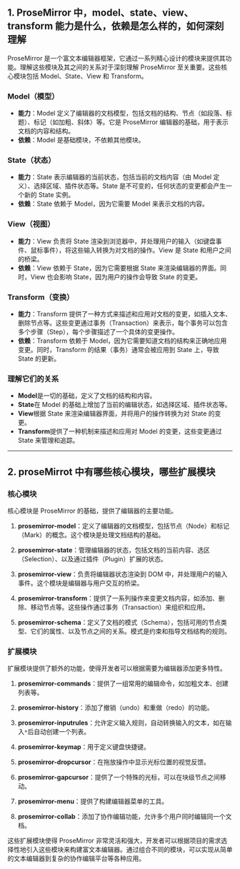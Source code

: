## 1. ProseMirror 中，model、state、view、transform 能力是什么，依赖是怎么样的，如何深刻理解

ProseMirror 是一个富文本编辑器框架，它通过一系列精心设计的模块来提供其功能。理解这些模块及其之间的关系对于深刻理解 ProseMirror 至关重要。这些核心模块包括 Model、State、View 和 Transform。

### Model（模型）

- **能力**：Model 定义了编辑器的文档模型，包括文档的结构、节点（如段落、标题）、标记（如加粗、斜体）等。它是 ProseMirror 编辑器的基础，用于表示文档的内容和结构。
- **依赖**：Model 是基础模块，不依赖其他模块。

### State（状态）

- **能力**：State 表示编辑器的当前状态，包括当前的文档内容（由 Model 定义）、选择区域、插件状态等。State 是不可变的，任何状态的变更都会产生一个新的 State 实例。
- **依赖**：State 依赖于 Model，因为它需要 Model 来表示文档的内容。

### View（视图）

- **能力**：View 负责将 State 渲染到浏览器中，并处理用户的输入（如键盘事件、鼠标事件），将这些输入转换为对文档的操作。View 是 State 和用户之间的桥梁。
- **依赖**：View 依赖于 State，因为它需要根据 State 来渲染编辑器的界面。同时，View 也会影响 State，因为用户的操作会导致 State 的变更。

### Transform（变换）

- **能力**：Transform 提供了一种方式来描述和应用对文档的变更，如插入文本、删除节点等。这些变更通过事务（Transaction）来表示，每个事务可以包含多个步骤（Step），每个步骤描述了一个具体的变更操作。
- **依赖**：Transform 依赖于 Model，因为它需要知道文档的结构来正确地应用变更。同时，Transform 的结果（事务）通常会被应用到 State 上，导致 State 的更新。

### 理解它们的关系

- **Model**是一切的基础，定义了文档的结构和内容。
- **State**在 Model 的基础上增加了当前的编辑状态，如选择区域、插件状态等。
- **View**根据 State 来渲染编辑器界面，并将用户的操作转换为对 State 的变更。
- **Transform**提供了一种机制来描述和应用对 Model 的变更，这些变更通过 State 来管理和追踪。

---

## 2. proseMirrot 中有哪些核心模块，哪些扩展模块

### 核心模块

核心模块是 ProseMirror 的基础，提供了编辑器的主要功能。

1. **prosemirror-model**：定义了编辑器的文档模型，包括节点（Node）和标记（Mark）的概念。这个模块是处理文档结构的基础。

2. **prosemirror-state**：管理编辑器的状态，包括文档的当前内容、选区（Selection）、以及通过插件（Plugin）扩展的状态。

3. **prosemirror-view**：负责将编辑器状态渲染到 DOM 中，并处理用户的输入事件。这个模块是编辑器与用户交互的桥梁。

4. **prosemirror-transform**：提供了一系列操作来变更文档内容，如添加、删除、移动节点等。这些操作通过事务（Transaction）来组织和应用。

5. **prosemirror-schema**：定义了文档的模式（Schema），包括可用的节点类型、它们的属性、以及节点之间的关系。模式是约束和指导文档结构的规则。

### 扩展模块

扩展模块提供了额外的功能，使得开发者可以根据需要为编辑器添加更多特性。

1. **prosemirror-commands**：提供了一组常用的编辑命令，如加粗文本、创建列表等。

2. **prosemirror-history**：添加了撤销（undo）和重做（redo）的功能。

3. **prosemirror-inputrules**：允许定义输入规则，自动转换输入的文本，如在输入`*`后自动创建一个列表。

4. **prosemirror-keymap**：用于定义键盘快捷键。

5. **prosemirror-dropcursor**：在拖放操作中显示光标位置的视觉反馈。

6. **prosemirror-gapcursor**：提供了一个特殊的光标，可以在块级节点之间移动。

7. **prosemirror-menu**：提供了构建编辑器菜单的工具。

8. **prosemirror-collab**：添加了协作编辑功能，允许多个用户同时编辑同一个文档。

这些扩展模块使得 ProseMirror 非常灵活和强大，开发者可以根据项目的需求选择性地引入这些模块来构建富文本编辑器。通过组合不同的模块，可以实现从简单的文本编辑器到复杂的协作编辑平台等各种应用。

